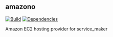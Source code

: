 ## amazono

[![Build](https://travis-ci.org/bandwidthcom/amazono.png)](https://travis-ci.org/bandwidthcom/amazono)
[![Dependencies](https://david-dm.org/bandwidthcom/amazono.png)](https://david-dm.org/bandwidthcom/amazono)

Amazon EC2 hosting provider for service_maker
